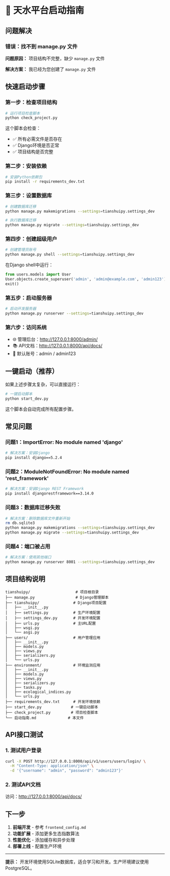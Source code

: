 # 🚀 天水平台启动指南

## 问题解决

### 错误：找不到 manage.py 文件

**问题原因：** 项目结构不完整，缺少 `manage.py` 文件

**解决方案：** 我已经为您创建了 `manage.py` 文件

## 快速启动步骤

### 第一步：检查项目结构
```bash
# 运行项目检查脚本
python check_project.py
```

这个脚本会检查：
- ✅ 所有必需文件是否存在
- ✅ Django环境是否正常
- ✅ 项目结构是否完整

### 第二步：安装依赖
```bash
# 安装Python依赖包
pip install -r requirements_dev.txt
```

### 第三步：设置数据库
```bash
# 创建数据库迁移
python manage.py makemigrations --settings=tianshuipy.settings_dev

# 执行数据库迁移
python manage.py migrate --settings=tianshuipy.settings_dev
```

### 第四步：创建超级用户
```bash
# 创建管理员账号
python manage.py shell --settings=tianshuipy.settings_dev
```

在Django shell中运行：
```python
from users.models import User
User.objects.create_superuser('admin', 'admin@example.com', 'admin123')
exit()
```

### 第五步：启动服务器
```bash
# 启动开发服务器
python manage.py runserver --settings=tianshuipy.settings_dev
```

### 第六步：访问系统
- 🌐 管理后台：http://127.0.0.1:8000/admin/
- 📚 API文档：http://127.0.0.1:8000/api/docs/
- 🔑 默认账号：admin / admin123

## 一键启动（推荐）

如果上述步骤太复杂，可以直接运行：

```bash
# 一键启动脚本
python start_dev.py
```

这个脚本会自动完成所有配置步骤。

## 常见问题

### 问题1：ImportError: No module named 'django'
```bash
# 解决方案：安装Django
pip install django==5.2.4
```

### 问题2：ModuleNotFoundError: No module named 'rest_framework'
```bash
# 解决方案：安装Django REST Framework
pip install djangorestframework==3.14.0
```

### 问题3：数据库迁移失败
```bash
# 解决方案：删除数据库文件重新开始
rm db.sqlite3
python manage.py makemigrations --settings=tianshuipy.settings_dev
python manage.py migrate --settings=tianshuipy.settings_dev
```

### 问题4：端口被占用
```bash
# 解决方案：使用其他端口
python manage.py runserver 8001 --settings=tianshuipy.settings_dev
```

## 项目结构说明

```
tianshuipy/                    # 项目根目录
├── manage.py                  # Django管理脚本
├── tianshuipy/               # Django项目配置
│   ├── __init__.py
│   ├── settings.py           # 生产环境配置
│   ├── settings_dev.py       # 开发环境配置
│   ├── urls.py               # 主URL配置
│   ├── wsgi.py
│   └── asgi.py
├── users/                    # 用户管理应用
│   ├── __init__.py
│   ├── models.py
│   ├── views.py
│   ├── serializers.py
│   └── urls.py
├── environment/              # 环境监测应用
│   ├── __init__.py
│   ├── models.py
│   ├── views.py
│   ├── serializers.py
│   ├── tasks.py
│   ├── ecological_indices.py
│   └── urls.py
├── requirements_dev.txt      # 开发环境依赖
├── start_dev.py             # 一键启动脚本
├── check_project.py         # 项目检查脚本
└── 启动指南.md              # 本文件
```

## API接口测试

### 1. 测试用户登录
```bash
curl -X POST http://127.0.0.1:8000/api/v1/users/users/login/ \
  -H "Content-Type: application/json" \
  -d '{"username": "admin", "password": "admin123"}'
```

### 2. 测试API文档
访问：http://127.0.0.1:8000/api/docs/

## 下一步

1. **前端开发** - 参考 `frontend_config.md`
2. **功能扩展** - 添加更多生态指数算法
3. **性能优化** - 添加缓存和异步处理
4. **部署上线** - 配置生产环境

---

**提示：** 开发环境使用SQLite数据库，适合学习和开发。生产环境建议使用PostgreSQL。 